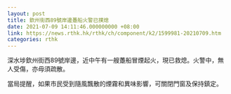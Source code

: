 ```yaml
---
layout: post
title: 欽州街西89號岸邊躉船火警已撲熄
date: 2021-07-09 14:11:46.000000000 +08:00
link: https://news.rthk.hk/rthk/ch/component/k2/1599981-20210709.htm
categories: rthk
---
```


深水埗欽州街西89號岸邊，近中午有一艘躉船冒煙起火，現已救熄。火警中，無人受傷，亦毋須疏散。

當局提醒，如果市民受到隨風飄散的煙霧和異味影響，可關閉門窗及保持鎮定。
